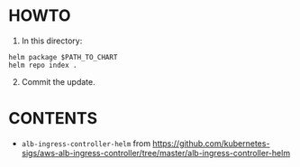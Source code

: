 # HOWTO

1. In this directory:

```
helm package $PATH_TO_CHART
helm repo index .
```

2. Commit the update.

# CONTENTS

- `alb-ingress-controller-helm` from https://github.com/kubernetes-sigs/aws-alb-ingress-controller/tree/master/alb-ingress-controller-helm
